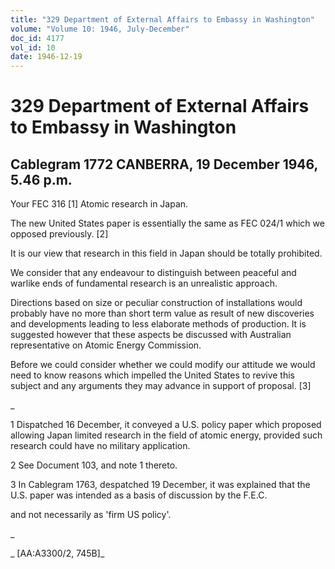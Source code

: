```yaml
---
title: "329 Department of External Affairs to Embassy in Washington"
volume: "Volume 10: 1946, July-December"
doc_id: 4177
vol_id: 10
date: 1946-12-19
---
```


# 329 Department of External Affairs to Embassy in Washington

## Cablegram 1772 CANBERRA, 19 December 1946, 5.46 p.m.

Your FEC 316 [1] Atomic research in Japan.

The new United States paper is essentially the same as FEC 024/1 which we opposed previously. [2]

It is our view that research in this field in Japan should be totally prohibited.

We consider that any endeavour to distinguish between peaceful and warlike ends of fundamental research is an unrealistic approach.

Directions based on size or peculiar construction of installations would probably have no more than short term value as result of new discoveries and developments leading to less elaborate methods of production. It is suggested however that these aspects be discussed with Australian representative on Atomic Energy Commission.

Before we could consider whether we could modify our attitude we would need to know reasons which impelled the United States to revive this subject and any arguments they may advance in support of proposal. [3]

_

1 Dispatched 16 December, it conveyed a U.S. policy paper which proposed allowing Japan limited research in the field of atomic energy, provided such research could have no military application.

2 See Document 103, and note 1 thereto.

3 In Cablegram 1763, despatched 19 December, it was explained that the U.S. paper was intended as a basis of discussion by the F.E.C.

and not necessarily as 'firm US policy'.

_

_ [AA:A3300/2, 745B]_

